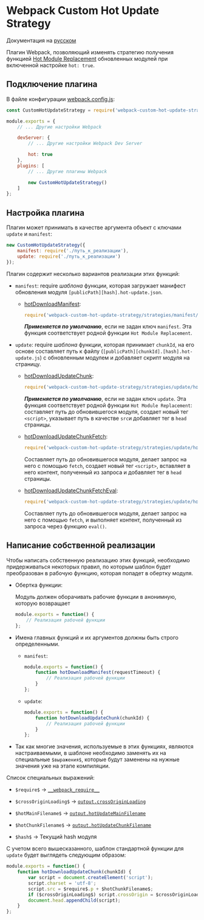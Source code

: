 # Webpack Custom Hot Update Strategy

Документация на [русском](./README.RU.md)

Плагин Webpack, позволяющий изменять стратегию получения функцией [Hot Module Replacement](https://webpack.js.org/guides/hot-module-replacement/) обновленных модулей при включенной настройке `hot: true`.

## Подключение плагина

В файле конфигурации [webpack.config.js](./webpack.config.js):

```js
const CustomHotUpdateStrategy = require('webpack-custom-hot-update-strategy');

module.exports = {
    // ... Другие настройки Webpack

    devServer: {
        // ... Другие настройки Webpack Dev Server

        hot: true
    },
    plugins: [
        // ... Другие плагины Webpack

        new CustomHotUpdateStrategy()
    ]
};
```

## Настройка плагина

Плагин может принимать в качестве аргумента объект с ключами `update` и `manifest`:

```js
new CustomHotUpdateStrategy({
    manifest: require('./путь_к_реализации'),
    update: require('./путь_к_реализации')
});
```

Плагин содержит несколько вариантов реализации этих функций:

-   `manifest`: require _шаблона_ функции, которая загружает манифест обновления модуля `[publicPath][hash].hot-update.json`.

    -   [hotDownloadManifest](./strategies/manifest/hotDownloadManifest.js):

        ```js
        require('webpack-custom-hot-update-strategy/strategies/manifest/hotDownloadManifest');
        ```

        **_Применяется по умолчанию_**, если не задан ключ `manifest`. Эта функция соответствует родной функции `Hot Module Replacement`.

-   `update`: require _шаблона_ функции, которая принимает `chunkId`, на его основе составляет путь к файлу (`[publicPath][chunkId].[hash].hot-update.js`) с обновленным модулем и добавляет скрипт модуля на страницу.

    -   [hotDownloadUpdateChunk](./strategies/update/hotDownloadUpdateChunk.js):

        ```js
        require('webpack-custom-hot-update-strategy/strategies/update/hotDownloadUpdateChunk');
        ```

        **_Применяется по умолчанию_**, если не задан ключ `update`. Эта функция соответствует родной функции `Hot Module Replacement`: составляет путь до обновившегося модуля, создает новый тег `<script>`, указывает путь в качестве `src`и добавляет тег в `head` страницы.

    -   [hotDownloadUpdateChunkFetch](./strategies/update/hotDownloadUpdateChunkFetch.js):

        ```js
        require('webpack-custom-hot-update-strategy/strategies/update/hotDownloadUpdateChunkFetch');
        ```

        Составляет путь до обновившегося модуля, делает запрос на него с помощью `fetch`, создает новый тег `<script>`, вставляет в него контент, полученный из запроса и добавляет тег в `head` страницы.

    -   [hotDownloadUpdateChunkFetchEval](./strategies/update/hotDownloadUpdateChunkFetchEval.js):

        ```js
        require('webpack-custom-hot-update-strategy/strategies/update/hotDownloadUpdateChunkFetchEval');
        ```

        Составляет путь до обновившегося модуля, делает запрос на него с помощью `fetch`, и выполняет контент, полученный из запроса через функцию `eval()`.

## Написание собственной реализации

Чтобы написать собственную реализацию этих функций, необходимо придерживаться некоторых правил, по которым шаблон будет преобразован в рабочую функцию, которая попадет в обертку модуля.

-   Обертка функции:

    Модуль должен оборачивать рабочие функции в анонимную, которую возвращает

    ```js
    module.exports = function() {
        // Реализация рабочей функции
    };
    ```

-   Имена главных функций и их аргументов должны быть строго определенными.

    -   `manifest`:

        ```js
        module.exports = function() {
            function hotDownloadManifest(requestTimeout) {
                // Реализация рабочей функции
            }
        };
        ```

    -   `update`:
        ```js
        module.exports = function() {
            function hotDownloadUpdateChunk(chunkId) {
                // Реализация рабочей функции
            }
        };
        ```

-   Так как многие значения, используемые в этих функциях, являются настраиваемыми, в шаблоне необходимо заменять их на специальные `$выражения$`, которые будут заменены на нужные значения уже на этапе компиляции.

Список специальных выражений:

-   `$require$` -> [`__webpack_require__`](https://webpack.js.org/api/module-variables/#__webpack_require__-webpack-specific)

-   `$crossOriginLoading$` -> [`output.crossOriginLoading`](https://webpack.js.org/configuration/output/#outputcrossoriginloading)

-   `$hotMainFilename$` -> [`output.hotUpdateMainFilename`](https://webpack.js.org/configuration/output/#outputhotupdatemainfilename)

-   `$hotChunkFilename$` -> [`output.hotUpdateChunkFilename`](https://webpack.js.org/configuration/output/#outputhotupdatechunkfilename)

-   `$hash$` -> Текущий hash модуля

С учетом всего вышесказанного, шаблон стандартной функции для `update` будет выглядеть следующим образом:

```js
module.exports = function() {
    function hotDownloadUpdateChunk(chunkId) {
        var script = document.createElement('script');
        script.charset = 'utf-8';
        script.src = $require$.p + $hotChunkFilename$;
        if ($crossOriginLoading$) script.crossOrigin = $crossOriginLoading$;
        document.head.appendChild(script);
    }
};
```
